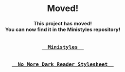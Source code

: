 <h1 align="center">Moved!
<h3 align="center">This project has moved!<br/>You can now find it in the Ministyles repository!<br/><br/>

<a href="https://ministyles.astolfo.gay/">
<kbd>
<br/>
&nbsp;&nbsp;Ministyles&nbsp;&nbsp;
<br/>
<br/>
</kbd>
</a><a href="https://ministyles.astolfo.gay/no-dark-reader.css">
<kbd>
<br/>
&nbsp;&nbsp;No More Dark Reader Stylesheet&nbsp;&nbsp;
<br/>
<br/>
</kbd>
</a><br/><br/><br/>
</h3>
  
